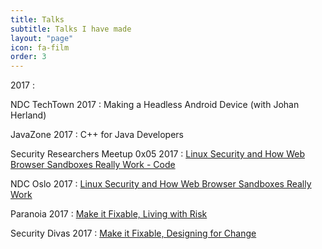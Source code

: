```yaml
---
title: Talks
subtitle: Talks I have made
layout: "page"
icon: fa-film
order: 3
---
```


2017 :

NDC TechTown 2017 : Making a Headless Android Device (with Johan Herland)

JavaZone 2017 : C++ for Java Developers

Security Researchers Meetup 0x05 2017 : [Linux Security and How Web Browser Sandboxes Really Work - Code](/2017/06/19/linux_security_sandboxes.html)

NDC Oslo 2017 : [Linux Security and How Web Browser Sandboxes Really Work](/2017/06/15/linux-browser-sandboxes.html)

Paranoia 2017 : [Make it Fixable, Living with Risk](/2017/05/10/living-with-risk.html)

Security Divas 2017 : [Make it Fixable, Designing for Change](/2017/01/26/designing-for-change.html)
